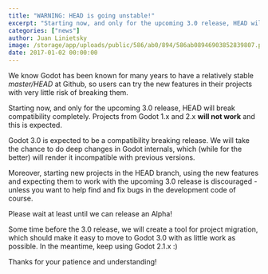```yaml
---
title: "WARNING: HEAD is going unstable!"
excerpt: "Starting now, and only for the upcoming 3.0 release, HEAD will break compatibility completely. Projects from Godot 1.x and 2.x **will not work** and this is expected."
categories: ["news"]
author: Juan Linietsky
image: /storage/app/uploads/public/586/ab0/894/586ab08946903852839807.png
date: 2017-01-02 00:00:00
---
```


We know Godot has been known for many years to have a relatively stable *master/HEAD* at Github, so users can try the new features in their projects with very little risk of breaking them.

Starting now, and only for the upcoming 3.0 release, HEAD will break compatibility completely. Projects from Godot 1.x and 2.x **will not work** and this is expected.

Godot 3.0 is expected to be a compatibility breaking release. We will take the chance to do deep changes in Godot internals, which (while for the better) will render it incompatible with previous versions.

Moreover, starting new projects in the HEAD branch, using the new features and expecting them to work with the upcoming 3.0 release is discouraged - unless you want to help find and fix bugs in the development code of course.

Please wait at least until we can release an Alpha!

Some time before the 3.0 release, we will create a tool for project migration, which should make it easy to move to Godot 3.0 with as little work as possible. In the meantime, keep using Godot 2.1.x :)

Thanks for your patience and understanding!
